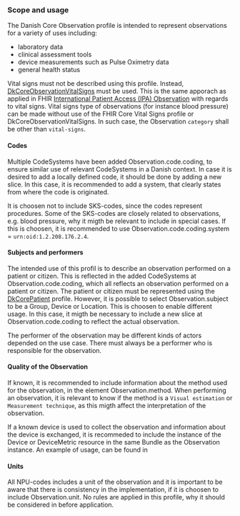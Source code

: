 ### Scope and usage
The Danish Core Observation profile is intended to represent observations for a variety of uses including:
* laboratory data
* clinical assessment tools
* device measurements such as Pulse Oximetry data
* general health status

Vital signs must not be described using this profile. Instead, [DkCoreObservationVitalSigns](StructureDefinition-dk-core-observation-vitalsigns.html) must be used. This is the same apporach as applied in FHIR [International Patient Access (IPA) Observation](https://build.fhir.org/ig/HL7/fhir-ipa/StructureDefinition-ipa-observation.html#profile-specific-implementation-rules-and-guidance) with regards to vital signs. Vital signs type of observations (for instance blood pressure) can be made without use of the FHIR Core Vital Signs profile or DkCoreObservationVitalSigns. In such case, the Observation `category` shall be other than `vital-signs`.

#### Codes
Multiple CodeSystems have been added Observation.code.coding, to ensure similar use of relevant CodeSystems in a Danish context. In case it is desired to add a locally defined code, it should be done by adding a new slice. In this case, it is recommended to add a system, that clearly states from where the code is originated.

It is choosen not to include SKS-codes, since the codes represent procedures. Some of the SKS-codes are closely related to observations, e.g. blood pressure, why it migth be relevant to include in special cases. If this is choosen, it is recommended to use Observation.code.coding.system = `urn:oid:1.2.208.176.2.4`.

#### Subjects and performers
The intended use of this profil is to describe an observation performed on a patient or citizen. This is reflected in the added CodeSystems at Observation.code.coding, which all reflects an observation performed on a patient or citizen. The patient or citizen must be represented using the [DkCorePatient](StructureDefinition-dk-core-patient.html) profile. However, it is possible to select Observation.subject to be a Group, Device or Location. This is choosen to enable different usage. In this case, it migth be necessary to include a new slice at Observation.code.coding to reflect the actual observation. 

The performer of the observation may be different kinds of actors depended on the use case. There must always be a performer who is responsible for the observation. 

#### Quality of the Observation
If known, it is recommended to include information about the method used for the observation, in the element Observation.method. When performing an observation, it is relevant to know if the method is a `Visual estimation` or `Measurement technique`, as this migth affect the interpretation of the observation. 

If a known device is used to collect the observation and information about the device is exchanged, it is recommeded to include the instance of the Device or DeviceMetric resource in the same Bundle as the Observation instance. An example of usage, can be found in <!-- ... Der skal være id på device. 1) Update eller COnditionAndCreate og 2) logiske id skal være unikt. Evt. med reference til Continues design guidelines som eksemple. (phd).  -->

#### Units
All NPU-codes includes a unit of the observation and it is important to be aware that there is consistency in the implementation, if it is choosen to include Observation.unit. No rules are applied in this profile, why it should be considered in before application. 
